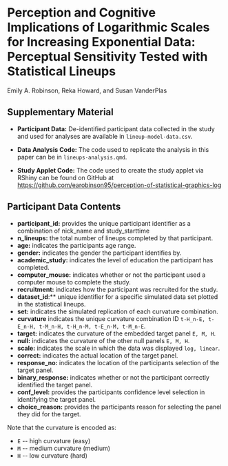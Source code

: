 # Perception and Cognitive Implications of Logarithmic Scales for Increasing Exponential Data: Perceptual Sensitivity Tested with Statistical Lineups
Emily A. Robinson, Reka Howard, and Susan VanderPlas

## Supplementary Material

+ **Participant Data:** De-identified participant data collected in the study and used for analyses are available in `lineup-model-data.csv`.

+ **Data Analysis Code:** The code used to replicate the analysis in this paper can be in `lineups-analysis.qmd`.

+ **Study Applet Code:** The code used to create the study applet via RShiny can be found on GitHub at <https://github.com/earobinson95/perception-of-statistical-graphics-log>

## Participant Data Contents

+ **participant_id:** provides the unique participant identifier as a combination of nick_name and study_starttime
+ **n_lineups:** the total number of lineups completed by that participant.
+ **age:** indicates the participants age range.
+ **gender:** indicates the gender the participant identifies by.
+ **academic_study:** indicates the level of education the participant has completed.
+ **computer_mouse:** indicates whether or not the participant used a computer mouse to complete the study.
+ **recruitment:** indicates how the participant was recruited for the study.
+ **dataset_id**:** unique identifier for a specific simulated data set plotted in the statistical lineups.
+ **set:** indicates the simulated replication of each curvature combination.
+ **curvature** indicates the unique curvature combination ID `t-H_n-E, t-E_n-H, t-M_n-H, t-H_n-M, t-E_n-M, t-M_n-E`.
+ **target:** indicates the curvature of the embedded target panel `E, M, H`.
+ **null:** indicates the curvature of the other null panels `E, M, H`.
+ **scale:** indicates the scale in which the data was displayed `log, linear`.
+ **correct:** indicates the actual location of the target panel.
+ **response_no:** indicates the location of the participants selection of the target panel.
+ **binary_response:** indicates whether or not the participant correctly identified the target panel.
+ **conf_level:** provides the participants confidence level selection in identifying the target panel.
+ **choice_reason:** provides the participants reason for selecting the panel they did for the target.

Note that the curvature is encoded as:

+ `E` -- high curvature (easy)
+ `M` -- medium curvature (medium)
+ `H` -- low curvature (hard)
